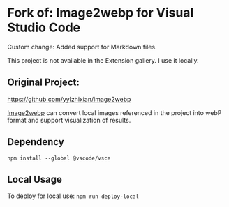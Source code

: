 # Fork of: Image2webp for Visual Studio Code

Custom change: Added support for Markdown files.

This project is not available in the Extension gallery. I use it locally.

## Original Project:
https://github.com/yylzhixian/image2webp

[Image2webp](https://marketplace.visualstudio.com/items?itemName=yylzhixian.image2webp) can convert local images referenced in the project into webP format and support visualization of results.

## Dependency
```npm install --global @vscode/vsce```

## Local Usage
To deploy for local use:
```npm run deploy-local```
